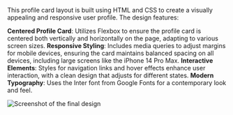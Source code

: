 This profile card layout is built using HTML and CSS to create a visually appealing and responsive user profile. The design features:

**Centered Profile Card**: Utilizes Flexbox to ensure the profile card is centered both vertically and horizontally on the page, adapting to various screen sizes.
**Responsive Styling**: Includes media queries to adjust margins for mobile devices, ensuring the card maintains balanced spacing on all devices, including large screens like the iPhone 14 Pro Max.
**Interactive Elements**: Styles for navigation links and hover effects enhance user interaction, with a clean design that adjusts for different states.
**Modern Typography**: Uses the Inter font from Google Fonts for a contemporary look and feel.

![Screenshot of the final design](./Screenshot.png "Screenshot")
